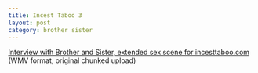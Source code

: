 ```yaml
---
title: Incest Taboo 3
layout: post
category: brother sister
---
```


<a href="https://incest.life/media/brother_sister/videos/incest%20taboo%203/">Interview with Brother and Sister, extended sex scene for incesttaboo.com</a> (WMV format, original chunked upload)

